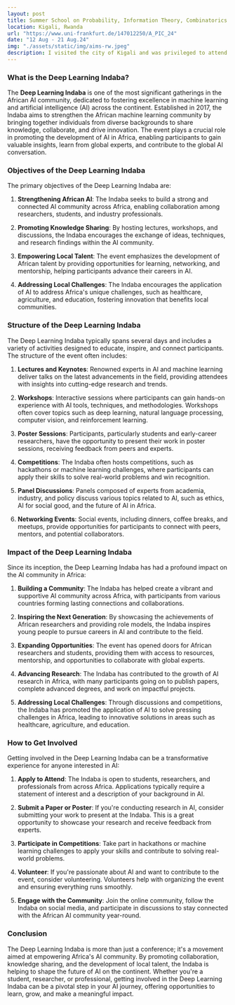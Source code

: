 ```yaml
---
layout: post
title: Summer School on Probability, Information Theory, Combinatorics
location: Kigali, Rwanda
url: "https://www.uni-frankfurt.de/147012250/A_PIC_24"
date: "12 Aug - 21 Aug.24"
img: "./assets/static/img/aims-rw.jpeg"
description: I visited the city of Kigali and was privileged to attend the African Probability, Information Theory, and Computations (A-PIC) summer school, where I had the opportunity to reconnect with peers and learn about cutting-edge research in coding theory, automata, and computations
---
```


### What is the Deep Learning Indaba?

The **Deep Learning Indaba** is one of the most significant gatherings in the African AI community, dedicated to fostering excellence in machine learning and artificial intelligence (AI) across the continent. Established in 2017, the Indaba aims to strengthen the African machine learning community by bringing together individuals from diverse backgrounds to share knowledge, collaborate, and drive innovation. The event plays a crucial role in promoting the development of AI in Africa, enabling participants to gain valuable insights, learn from global experts, and contribute to the global AI conversation.

### Objectives of the Deep Learning Indaba

The primary objectives of the Deep Learning Indaba are:

1. **Strengthening African AI**: The Indaba seeks to build a strong and connected AI community across Africa, enabling collaboration among researchers, students, and industry professionals.

2. **Promoting Knowledge Sharing**: By hosting lectures, workshops, and discussions, the Indaba encourages the exchange of ideas, techniques, and research findings within the AI community.

3. **Empowering Local Talent**: The event emphasizes the development of African talent by providing opportunities for learning, networking, and mentorship, helping participants advance their careers in AI.

4. **Addressing Local Challenges**: The Indaba encourages the application of AI to address Africa's unique challenges, such as healthcare, agriculture, and education, fostering innovation that benefits local communities.

### Structure of the Deep Learning Indaba

The Deep Learning Indaba typically spans several days and includes a variety of activities designed to educate, inspire, and connect participants. The structure of the event often includes:

1. **Lectures and Keynotes**: Renowned experts in AI and machine learning deliver talks on the latest advancements in the field, providing attendees with insights into cutting-edge research and trends.

2. **Workshops**: Interactive sessions where participants can gain hands-on experience with AI tools, techniques, and methodologies. Workshops often cover topics such as deep learning, natural language processing, computer vision, and reinforcement learning.

3. **Poster Sessions**: Participants, particularly students and early-career researchers, have the opportunity to present their work in poster sessions, receiving feedback from peers and experts.

4. **Competitions**: The Indaba often hosts competitions, such as hackathons or machine learning challenges, where participants can apply their skills to solve real-world problems and win recognition.

5. **Panel Discussions**: Panels composed of experts from academia, industry, and policy discuss various topics related to AI, such as ethics, AI for social good, and the future of AI in Africa.

6. **Networking Events**: Social events, including dinners, coffee breaks, and meetups, provide opportunities for participants to connect with peers, mentors, and potential collaborators.

### Impact of the Deep Learning Indaba

Since its inception, the Deep Learning Indaba has had a profound impact on the AI community in Africa:

1. **Building a Community**: The Indaba has helped create a vibrant and supportive AI community across Africa, with participants from various countries forming lasting connections and collaborations.

2. **Inspiring the Next Generation**: By showcasing the achievements of African researchers and providing role models, the Indaba inspires young people to pursue careers in AI and contribute to the field.

3. **Expanding Opportunities**: The event has opened doors for African researchers and students, providing them with access to resources, mentorship, and opportunities to collaborate with global experts.

4. **Advancing Research**: The Indaba has contributed to the growth of AI research in Africa, with many participants going on to publish papers, complete advanced degrees, and work on impactful projects.

5. **Addressing Local Challenges**: Through discussions and competitions, the Indaba has promoted the application of AI to solve pressing challenges in Africa, leading to innovative solutions in areas such as healthcare, agriculture, and education.

### How to Get Involved

Getting involved in the Deep Learning Indaba can be a transformative experience for anyone interested in AI:

1. **Apply to Attend**: The Indaba is open to students, researchers, and professionals from across Africa. Applications typically require a statement of interest and a description of your background in AI.

2. **Submit a Paper or Poster**: If you're conducting research in AI, consider submitting your work to present at the Indaba. This is a great opportunity to showcase your research and receive feedback from experts.

3. **Participate in Competitions**: Take part in hackathons or machine learning challenges to apply your skills and contribute to solving real-world problems.

4. **Volunteer**: If you're passionate about AI and want to contribute to the event, consider volunteering. Volunteers help with organizing the event and ensuring everything runs smoothly.

5. **Engage with the Community**: Join the online community, follow the Indaba on social media, and participate in discussions to stay connected with the African AI community year-round.

### Conclusion

The Deep Learning Indaba is more than just a conference; it's a movement aimed at empowering Africa's AI community. By promoting collaboration, knowledge sharing, and the development of local talent, the Indaba is helping to shape the future of AI on the continent. Whether you're a student, researcher, or professional, getting involved in the Deep Learning Indaba can be a pivotal step in your AI journey, offering opportunities to learn, grow, and make a meaningful impact.